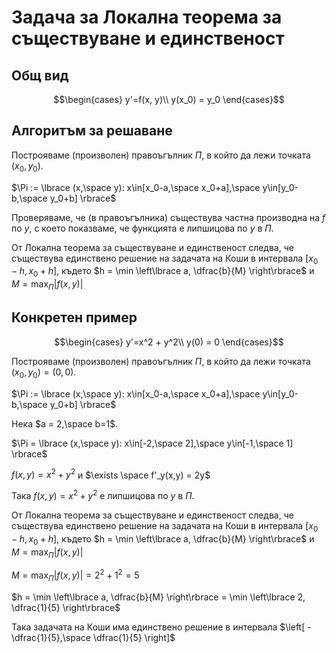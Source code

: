 # Задача за Локална теорема за  съществуване и единственост

## Общ вид

```math
\begin{cases}
y'=f(x, y)\\
y(x_0) = y_0
\end{cases}
```

## Алгоритъм за решаване

Построяваме (произволен) правоъгълник ${\Pi}$, в който да лежи точката $(x_0,y_0)$.

$\Pi := \lbrace (x,\space y): x\in[x_0-a,\space x_0+a],\space y\in[y_0-b,\space y_0+b] \rbrace$

Проверяваме, че (в правоъгълника) съществува частна производна на $f$ по $y$, с което показваме, че функцията е липшицова по $y$ в ${\Pi}$.

От Локална теорема за  съществуване и единственост следва, че съществува единствено решение на задачата на Коши в интервала $[x_0-h,x_0+h]$, където $h = \min \left\lbrace a, \dfrac{b}{M} \right\rbrace$ и $M = \displaystyle \max_{\Pi}|f(x, y)|$

## Конкретен пример

```math
\begin{cases}
y'=x^2 + y^2\\
y(0) = 0
\end{cases}
```

Построяваме (произволен) правоъгълник ${\Pi}$, в който да лежи точката $(x_0,y_0) = (0, 0)$.

$\Pi := \lbrace (x,\space y): x\in[x_0-a,\space x_0+a],\space y\in[y_0-b,\space y_0+b] \rbrace$

Нека $a = 2,\space b=1$.

$\Pi = \lbrace (x,\space y): x\in[-2,\space 2],\space y\in[-1,\space 1] \rbrace$

$f(x, y) = x^2 + y^2$ и $\exists \space f'_y(x,y) = 2y$

Така $f(x, y) = x^2 + y^2$ е липшицова по $y$ в ${\Pi}$.

От Локална теорема за  съществуване и единственост следва, че съществува единствено решение на задачата на Коши в интервала $[x_0-h,x_0+h]$, където $h = \min \left\lbrace a, \dfrac{b}{M} \right\rbrace$ и $M = \displaystyle \max_{\Pi}|f(x, y)|$

$M = \displaystyle \max_{\Pi}|f(x, y)| = 2^2 + 1^2 = 5$

$h = \min \left\lbrace a, \dfrac{b}{M} \right\rbrace = \min \left\lbrace 2, \dfrac{1}{5} \right\rbrace$

Така задачата на Коши има единствено решение в интервала $\left[ -\dfrac{1}{5},\space \dfrac{1}{5} \right]$